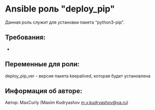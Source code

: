 Ansible роль "deploy_pip"
=========

Данная роль служит для установки пакета "python3-pip".

Требования:
-----------

-

Переменные для роли:
--------------------

deploy_pip_ver - версия пакета keepalived, которая будет установлена

Информация об авторе:
---------------------

Автор: MaxCurly (Maxim Kudryashov m.v.kudryashov@ya.ru)